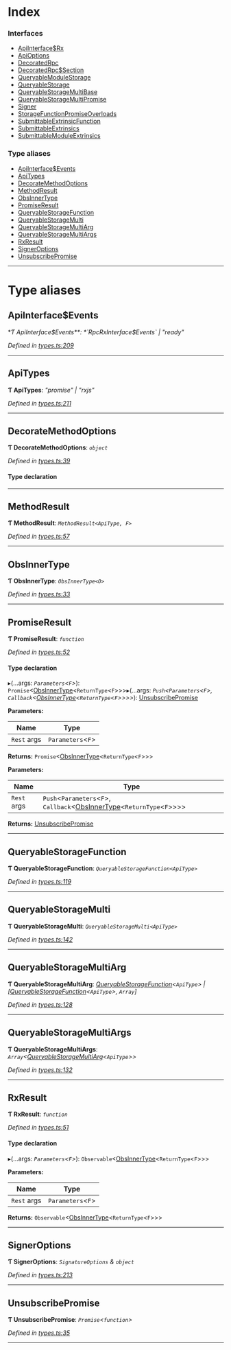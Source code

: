 

# Index

### Interfaces

* [ApiInterface$Rx](../interfaces/_types_.apiinterface_rx.md)
* [ApiOptions](../interfaces/_types_.apioptions.md)
* [DecoratedRpc](../interfaces/_types_.decoratedrpc.md)
* [DecoratedRpc$Section](../interfaces/_types_.decoratedrpc_section.md)
* [QueryableModuleStorage](../interfaces/_types_.queryablemodulestorage.md)
* [QueryableStorage](../interfaces/_types_.queryablestorage.md)
* [QueryableStorageMultiBase](../interfaces/_types_.queryablestoragemultibase.md)
* [QueryableStorageMultiPromise](../interfaces/_types_.queryablestoragemultipromise.md)
* [Signer](../interfaces/_types_.signer.md)
* [StorageFunctionPromiseOverloads](../interfaces/_types_.storagefunctionpromiseoverloads.md)
* [SubmittableExtrinsicFunction](../interfaces/_types_.submittableextrinsicfunction.md)
* [SubmittableExtrinsics](../interfaces/_types_.submittableextrinsics.md)
* [SubmittableModuleExtrinsics](../interfaces/_types_.submittablemoduleextrinsics.md)

### Type aliases

* [ApiInterface$Events](_types_.md#apiinterface_events)
* [ApiTypes](_types_.md#apitypes)
* [DecorateMethodOptions](_types_.md#decoratemethodoptions)
* [MethodResult](_types_.md#methodresult)
* [ObsInnerType](_types_.md#obsinnertype)
* [PromiseResult](_types_.md#promiseresult)
* [QueryableStorageFunction](_types_.md#queryablestoragefunction)
* [QueryableStorageMulti](_types_.md#queryablestoragemulti)
* [QueryableStorageMultiArg](_types_.md#queryablestoragemultiarg)
* [QueryableStorageMultiArgs](_types_.md#queryablestoragemultiargs)
* [RxResult](_types_.md#rxresult)
* [SignerOptions](_types_.md#signeroptions)
* [UnsubscribePromise](_types_.md#unsubscribepromise)

---

# Type aliases

<a id="apiinterface_events"></a>

##  ApiInterface$Events

**Ƭ ApiInterface$Events**: *`RpcRxInterface$Events` \| "ready"*

*Defined in [types.ts:209](https://github.com/polkadot-js/api/blob/0d12b08/packages/api/src/types.ts#L209)*

___
<a id="apitypes"></a>

##  ApiTypes

**Ƭ ApiTypes**: *"promise" \| "rxjs"*

*Defined in [types.ts:211](https://github.com/polkadot-js/api/blob/0d12b08/packages/api/src/types.ts#L211)*

___
<a id="decoratemethodoptions"></a>

##  DecorateMethodOptions

**Ƭ DecorateMethodOptions**: *`object`*

*Defined in [types.ts:39](https://github.com/polkadot-js/api/blob/0d12b08/packages/api/src/types.ts#L39)*

#### Type declaration

___
<a id="methodresult"></a>

##  MethodResult

**Ƭ MethodResult**: *`MethodResult<ApiType, F>`*

*Defined in [types.ts:57](https://github.com/polkadot-js/api/blob/0d12b08/packages/api/src/types.ts#L57)*

___
<a id="obsinnertype"></a>

##  ObsInnerType

**Ƭ ObsInnerType**: *`ObsInnerType<O>`*

*Defined in [types.ts:33](https://github.com/polkadot-js/api/blob/0d12b08/packages/api/src/types.ts#L33)*

___
<a id="promiseresult"></a>

##  PromiseResult

**Ƭ PromiseResult**: *`function`*

*Defined in [types.ts:52](https://github.com/polkadot-js/api/blob/0d12b08/packages/api/src/types.ts#L52)*

#### Type declaration
▸(...args: *`Parameters`<`F`>*): `Promise`<[ObsInnerType](_types_.md#obsinnertype)<`ReturnType`<`F`>>>▸(...args: *`Push`<`Parameters`<`F`>, `Callback`<[ObsInnerType](_types_.md#obsinnertype)<`ReturnType`<`F`>>>>*): [UnsubscribePromise](_types_.md#unsubscribepromise)

**Parameters:**

| Name | Type |
| ------ | ------ |
| `Rest` args | `Parameters`<`F`> |

**Returns:** `Promise`<[ObsInnerType](_types_.md#obsinnertype)<`ReturnType`<`F`>>>

**Parameters:**

| Name | Type |
| ------ | ------ |
| `Rest` args | `Push`<`Parameters`<`F`>, `Callback`<[ObsInnerType](_types_.md#obsinnertype)<`ReturnType`<`F`>>>> |

**Returns:** [UnsubscribePromise](_types_.md#unsubscribepromise)

___
<a id="queryablestoragefunction"></a>

##  QueryableStorageFunction

**Ƭ QueryableStorageFunction**: *`QueryableStorageFunction<ApiType>`*

*Defined in [types.ts:119](https://github.com/polkadot-js/api/blob/0d12b08/packages/api/src/types.ts#L119)*

___
<a id="queryablestoragemulti"></a>

##  QueryableStorageMulti

**Ƭ QueryableStorageMulti**: *`QueryableStorageMulti<ApiType>`*

*Defined in [types.ts:142](https://github.com/polkadot-js/api/blob/0d12b08/packages/api/src/types.ts#L142)*

___
<a id="queryablestoragemultiarg"></a>

##  QueryableStorageMultiArg

**Ƭ QueryableStorageMultiArg**: *[QueryableStorageFunction](_types_.md#queryablestoragefunction)<`ApiType`> \| [[QueryableStorageFunction](_types_.md#queryablestoragefunction)<`ApiType`>, `Array`]*

*Defined in [types.ts:128](https://github.com/polkadot-js/api/blob/0d12b08/packages/api/src/types.ts#L128)*

___
<a id="queryablestoragemultiargs"></a>

##  QueryableStorageMultiArgs

**Ƭ QueryableStorageMultiArgs**: *`Array`<[QueryableStorageMultiArg](_types_.md#queryablestoragemultiarg)<`ApiType`>>*

*Defined in [types.ts:132](https://github.com/polkadot-js/api/blob/0d12b08/packages/api/src/types.ts#L132)*

___
<a id="rxresult"></a>

##  RxResult

**Ƭ RxResult**: *`function`*

*Defined in [types.ts:51](https://github.com/polkadot-js/api/blob/0d12b08/packages/api/src/types.ts#L51)*

#### Type declaration
▸(...args: *`Parameters`<`F`>*): `Observable`<[ObsInnerType](_types_.md#obsinnertype)<`ReturnType`<`F`>>>

**Parameters:**

| Name | Type |
| ------ | ------ |
| `Rest` args | `Parameters`<`F`> |

**Returns:** `Observable`<[ObsInnerType](_types_.md#obsinnertype)<`ReturnType`<`F`>>>

___
<a id="signeroptions"></a>

##  SignerOptions

**Ƭ SignerOptions**: *`SignatureOptions` & `object`*

*Defined in [types.ts:213](https://github.com/polkadot-js/api/blob/0d12b08/packages/api/src/types.ts#L213)*

___
<a id="unsubscribepromise"></a>

##  UnsubscribePromise

**Ƭ UnsubscribePromise**: *`Promise`<`function`>*

*Defined in [types.ts:35](https://github.com/polkadot-js/api/blob/0d12b08/packages/api/src/types.ts#L35)*

___

